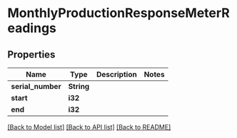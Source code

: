 # MonthlyProductionResponseMeterReadings

## Properties

Name | Type | Description | Notes
------------ | ------------- | ------------- | -------------
**serial_number** | **String** |  | 
**start** | **i32** |  | 
**end** | **i32** |  | 

[[Back to Model list]](../README.md#documentation-for-models) [[Back to API list]](../README.md#documentation-for-api-endpoints) [[Back to README]](../README.md)


